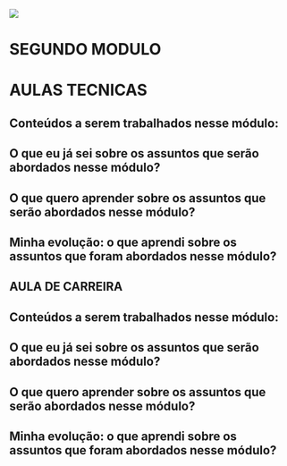 ![](https://i.imgur.com/xG74tOh.png)

# SEGUNDO MODULO

# AULAS TECNICAS

## Conteúdos a serem trabalhados nesse módulo:



## O que eu já sei sobre os assuntos que serão abordados nesse módulo?



## O que quero aprender sobre os assuntos que serão abordados nesse módulo?



## Minha evolução: o que aprendi sobre os assuntos que foram abordados nesse módulo?





## AULA DE CARREIRA

## Conteúdos a serem trabalhados nesse módulo:



## O que eu já sei sobre os assuntos que serão abordados nesse módulo?



## O que quero aprender sobre os assuntos que serão abordados nesse módulo?



## Minha evolução: o que aprendi sobre os assuntos que foram abordados nesse módulo?



